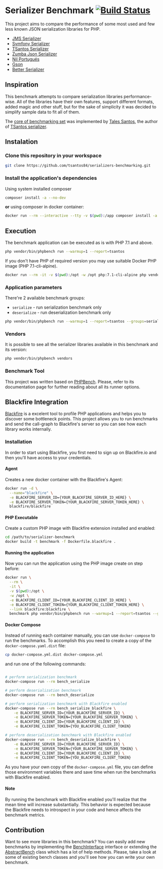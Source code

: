 # Serializer Benchmark [![Build Status](https://travis-ci.org/tsantos84/serializer-benchmark.svg?branch=master)](https://travis-ci.org/tsantos84/serializers-benchmarking)

This project aims to compare the performance of some most used and few less known JSON serialization libraries for PHP.

- [JMS Serializer](http://jmsyst.com/libs/serializer)
- [Symfony Serializer](https://symfony.com/doc/current/components/serializer.html)
- [TSantos Serializer](https://github.com/tsantos84/serializer)
- [Zumba Json Serializer](https://github.com/zumba/json-serializer)
- [Nil Portugués](https://github.com/nilportugues/php-serializer)
- [Gson](https://github.com/tebru/gson-php)
- [Better Serializer](https://github.com/better-serializer/better-serializer)

## Inspiration

This benchmark attempts to compare serialization libraries performance-wise. All of the libraries have their own features,
support different formats, added magic and other stuff, but for the sake of simplicity it was decided to simplify sample data
to fit all of them.

The [core of benchmarking set](https://github.com/tsantos84/serializers-benchmarking) was implemented by [Tales Santos](https://github.com/tsantos84), the author of
[TSantos serializer](https://github.com/tsantos84/serializer).

## Instalation

### Clone this repository in your workspace

```bash
git clone https://github.com/tsantos84/serializers-benchmarking.git
```

### Install the application's dependencies

Using system installed composer

```bash
composer install -a --no-dev
```

**or** using composer in docker container:

```bash
docker run --rm --interactive --tty -v $(pwd):/app composer install -a --no-dev
```

## Execution

The benchmark application can be executed as is with PHP 7.1 and above.

```bash
php vendor/bin/phpbench run --warmup=1 --report=tsantos
```

If you don't have PHP of required version you may use suitable Docker PHP image (PHP 7.1-cli-alpine).

```bash
docker run --rm -it -v $(pwd):/opt -w /opt php:7.1-cli-alpine php vendor/bin/phpbench run --warmup=1 --report=tsantos --group=serialize
```

### Application parameters

There're 2 available benchmark groups:
  - `serialize` - run serialization benchmark only
  - `deserialize` - run deserialization benchmark only

```bash
php vendor/bin/phpbench run --warmup=1 --report=tsantos --groups=serialize
```
### Vendors

It is possible to see all the serializer libraries available in this benchmark and its version:

```bash
php vendor/bin/phpbench vendors
```

### Benchmark Tool

This project was written based on [PHPBench](http://phpbench.readthedocs.io/en/latest/index.html). Please,
refer to its documentation page for further reading about all its runner options.

## Blackfire Integration

[Blackfire](https://blackfire.io/) is a excelent tool to profile PHP applications and helps you to discover some bottleneck points. This project allows you to run benchmarks and send the call-graph to Blackfire's server so you can see how each library works internally.

### Installation

In order to start using Blackfire, you first need to sign up on Blackfire.io and then you'll have access to your credentials.

#### Agent

Creates a new docker container with the Blackfire's Agent:

```bash
docker run -d \
  --name="blackfire" \
  -e BLACKFIRE_SERVER_ID={YOUR_BLACKFIRE_SERVER_ID_HERE} \
  -e BLACKFIRE_SERVER_TOKEN={YOUR_BLACKFIRE_SERVER_TOKEN_HERE} \
  blackfire/blackfire
```

#### PHP Executable

Create a custom PHP image with Blackfire extension installed and enabled:

```bash
cd /path/to/serializer-benchmark
docker build -t benchmark -f Dockerfile.blackfire .
```

#### Running the application

Now you can run the application using the PHP image create on step before:

```bash
docker run \
  --rm \
  -it \
  -v $(pwd):/opt \
  -w /opt \
  -e BLACKFIRE_CLIENT_ID={YOUR_BLACKFIRE_CLIENT_ID_HERE} \
  -e BLACKFIRE_CLIENT_TOKEN={YOUR_BLACKFIRE_CLIENT_TOKEN_HERE} \
  --link blackfire:blackfire \
  benchmark php vendor/bin/phpbench run --warmup=1 --report=tsantos --group=serialize --executor=blackfire
```

#### Docker Compose

Instead of running each container manually, you can use `docker-compose` to run the benchmarks. To accomplish this
you need to create a copy of the `docker-compose.yaml.dist` file:

```bash
cp docker-compose.yml.dist docker-compose.yml
```

and run one of the following commands:

```bash

# perform serialization benchmark
docker-compose run --rm bench_serialize

# perform deserialization benchmark
docker-compose run --rm bench_deserialize

# perform serialization benchmark with Blackfire enabled
docker-compose run --rm bench_serialize_blackfire \
    -e BLACKFIRE_SERVER_ID={YOUR_BLACKFIRE_SERVER_ID} \
    -e BLACKFIRE_SERVER_TOKEN={YOUR_BLACKFIRE_SERVER_TOKEN} \
    -e BLACKFIRE_CLIENT_ID={YOUR_BLACKFIRE_CLIENT_ID} \
    -e BLACKFIRE_CLIENT_TOKEN={YOU_BLACKFIRE_CLIENT_TOKEN}

# perform deserialization benchmark with Blackfire enabled
docker-compose run --rm bench_deserialize_blackfire \
    -e BLACKFIRE_SERVER_ID={YOUR_BLACKFIRE_SERVER_ID} \
    -e BLACKFIRE_SERVER_TOKEN={YOUR_BLACKFIRE_SERVER_TOKEN} \
    -e BLACKFIRE_CLIENT_ID={YOUR_BLACKFIRE_CLIENT_ID} \
    -e BLACKFIRE_CLIENT_TOKEN={YOU_BLACKFIRE_CLIENT_TOKEN}
```

As you have your own copy of the `docker-compose.yml` file, you can define those environment variables there
and save time when run the benchmarks with Blackfire enabled.

#### Note

By running the benchmark with Blackfire enabled you'll realize that the mean time will increase substantially. This behavior is expected because the Blackfire needs to introspect in your code and hence affects the benchmark metrics.

## Contribution

Want to see more libraries in this benchmark? You can easily add new benchmarks by implementing the
[BenchInterface](https://github.com/tsantos84/serializer-benchmark/blob/master/src/BenchInterface.php) interface
or extending the [AbstractBench](https://github.com/tsantos84/serializer-benchmark/blob/master/src/AbstractBench.php)
class which has a lot of help methods. Please, take a look at some of existing bench classes and you'll see how you can
write your own benchmark.
